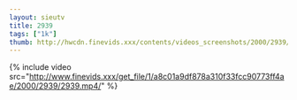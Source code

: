 ```yaml
--- 
layout: sieutv
title: 2939
tags: ["1k"]
thumb: http://hwcdn.finevids.xxx/contents/videos_screenshots/2000/2939/preview.mp4.jpg
---
```

{% include video src="http://www.finevids.xxx/get_file/1/a8c01a9df878a310f33fcc90773ff4ae/2000/2939/2939.mp4/" %} 
